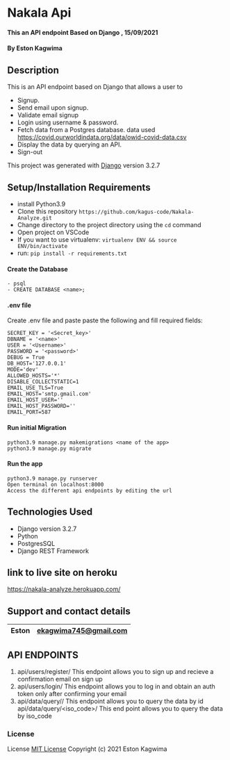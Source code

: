 #  Nakala Api 

#### This an API endpoint Based on Django  ,  15/09/2021

#### By **Eston Kagwima**

## Description
This is an API endpoint based on Django that allows a user to 

- Signup.
- Send email upon signup.
- Validate email signup
- Login using username & password.
- Fetch data from a Postgres database.  data used https://covid.ourworldindata.org/data/owid-covid-data.csv
- Display the data by querying an API.
- Sign-out

This project was generated with [Django](https://docs.djangoproject.com/en/3.2/) version 3.2.7



## Setup/Installation Requirements
- install Python3.9
- Clone this repository `https://github.com/kagus-code/Nakala-Analyze.git`
- Change directory to the project directory using  the `cd` command
- Open project on VSCode
- If you want to use virtualenv: `virtualenv ENV && source ENV/bin/activate`
- run: `pip install -r requirements.txt`
####  Create the Database
    - psql
    - CREATE DATABASE <name>;
####  .env file
Create .env file and paste paste the following and fill  required fields:

    SECRET_KEY = '<Secret_key>'
    DBNAME = '<name>'
    USER = '<Username>'
    PASSWORD = '<password>'
    DEBUG = True
    DB_HOST='127.0.0.1'
    MODE='dev'
    ALLOWED_HOSTS='*'
    DISABLE_COLLECTSTATIC=1
    EMAIL_USE_TLS=True
    EMAIL_HOST='smtp.gmail.com'
    EMAIL_HOST_USER=''
    EMAIL_HOST_PASSWORD=''
    EMAIL_PORT=587
#### Run initial Migration
    python3.9 manage.py makemigrations <name of the app>
    python3.9 manage.py migrate
#### Run the app
    python3.9 manage.py runserver
    Open terminal on localhost:8000
    Access the different api endpoints by editing the url


## Technologies Used

- Django version 3.2.7
- Python
- PostgresSQL
- Django REST Framework

## link to live site on heroku
https://nakala-analyze.herokuapp.com/
## Support and contact details

| Eston | ekagwima745@gmail.com |
| ----- | --------------------- |

## API ENDPOINTS
 1. api/users/register/
    This endpoint allows you to sign up and recieve a confirmation email on sign up
  2. api/users/login/
    This endpoint allows you to log in and obtain an auth token only after confirming your email
 3. api/data/query/<id>/
    This endpoint allows you to query the data by id
 api/data/query/<iso_code>/
    This end point allows you to query the data by iso_code
### License

License
[MIT License](https://choosealicense.com/licenses/mit/)
Copyright (c) 2021 Eston Kagwima